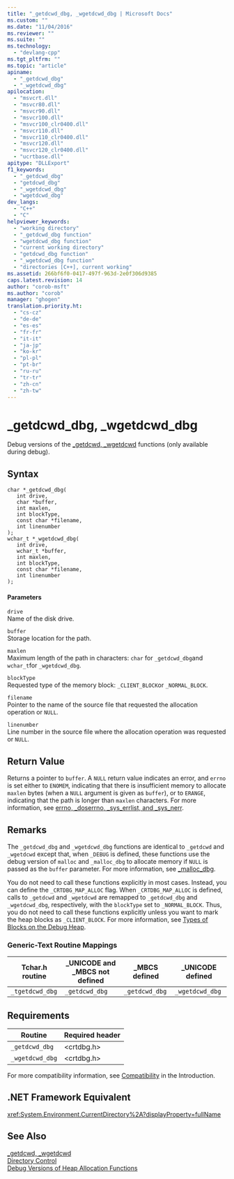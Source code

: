 ```yaml
---
title: "_getdcwd_dbg, _wgetdcwd_dbg | Microsoft Docs"
ms.custom: ""
ms.date: "11/04/2016"
ms.reviewer: ""
ms.suite: ""
ms.technology: 
  - "devlang-cpp"
ms.tgt_pltfrm: ""
ms.topic: "article"
apiname: 
  - "_getdcwd_dbg"
  - "_wgetdcwd_dbg"
apilocation: 
  - "msvcrt.dll"
  - "msvcr80.dll"
  - "msvcr90.dll"
  - "msvcr100.dll"
  - "msvcr100_clr0400.dll"
  - "msvcr110.dll"
  - "msvcr110_clr0400.dll"
  - "msvcr120.dll"
  - "msvcr120_clr0400.dll"
  - "ucrtbase.dll"
apitype: "DLLExport"
f1_keywords: 
  - "_getdcwd_dbg"
  - "getdcwd_dbg"
  - "_wgetdcwd_dbg"
  - "wgetdcwd_dbg"
dev_langs: 
  - "C++"
  - "C"
helpviewer_keywords: 
  - "working directory"
  - "_getdcwd_dbg function"
  - "wgetdcwd_dbg function"
  - "current working directory"
  - "getdcwd_dbg function"
  - "_wgetdcwd_dbg function"
  - "directories [C++], current working"
ms.assetid: 266bf6f0-0417-497f-963d-2e0f306d9385
caps.latest.revision: 14
author: "corob-msft"
ms.author: "corob"
manager: "ghogen"
translation.priority.ht: 
  - "cs-cz"
  - "de-de"
  - "es-es"
  - "fr-fr"
  - "it-it"
  - "ja-jp"
  - "ko-kr"
  - "pl-pl"
  - "pt-br"
  - "ru-ru"
  - "tr-tr"
  - "zh-cn"
  - "zh-tw"
---
```

# _getdcwd_dbg, _wgetdcwd_dbg
Debug versions of the [_getdcwd, _wgetdcwd](../../c-runtime-library/reference/getdcwd-wgetdcwd.md) functions (only available during debug).  
  
## Syntax  
  
```  
char *_getdcwd_dbg(  
   int drive,  
   char *buffer,  
   int maxlen,  
   int blockType,  
   const char *filename,  
   int linenumber   
);  
wchar_t *_wgetdcwd_dbg(  
   int drive,  
   wchar_t *buffer,  
   int maxlen,  
   int blockType,  
   const char *filename,  
   int linenumber   
);  
```  
  
#### Parameters  
 `drive`  
 Name of the disk drive.  
  
 `buffer`  
 Storage location for the path.  
  
 `maxlen`  
 Maximum length of the path in characters: `char` for `_getdcwd_dbg`and `wchar_t`for `_wgetdcwd_dbg`.  
  
 `blockType`  
 Requested type of the memory block: `_CLIENT_BLOCK`or `_NORMAL_BLOCK`.  
  
 `filename`  
 Pointer to the name of the source file that requested the allocation operation or `NULL`.  
  
 `linenumber`  
 Line number in the source file where the allocation operation was requested or `NULL`.  
  
## Return Value  
 Returns a pointer to `buffer`. A `NULL` return value indicates an error, and `errno` is set either to `ENOMEM`, indicating that there is insufficient memory to allocate `maxlen` bytes (when a `NULL` argument is given as `buffer`), or to `ERANGE`, indicating that the path is longer than `maxlen` characters. For more information, see [errno, _doserrno, _sys_errlist, and _sys_nerr](../../c-runtime-library/errno-doserrno-sys-errlist-and-sys-nerr.md).  
  
## Remarks  
 The `_getdcwd_dbg` and `_wgetdcwd_dbg` functions are identical to `_getdcwd` and `_wgetdcwd` except that, when `_DEBUG` is defined, these functions use the debug version of `malloc` and `_malloc_dbg` to allocate memory if `NULL` is passed as the `buffer` parameter. For more information, see [_malloc_dbg](../../c-runtime-library/reference/malloc-dbg.md).  
  
 You do not need to call these functions explicitly in most cases. Instead, you can define the `_CRTDBG_MAP_ALLOC` flag. When `_CRTDBG_MAP_ALLOC` is defined, calls to `_getdcwd` and `_wgetdcwd` are remapped to `_getdcwd_dbg` and `_wgetdcwd_dbg`, respectively, with the `blockType` set to `_NORMAL_BLOCK`. Thus, you do not need to call these functions explicitly unless you want to mark the heap blocks as `_CLIENT_BLOCK`. For more information, see [Types of Blocks on the Debug Heap](/visualstudio/debugger/crt-debug-heap-details).  
  
### Generic-Text Routine Mappings  
  
|Tchar.h routine|_UNICODE and _MBCS not defined|_MBCS defined|_UNICODE defined|  
|---------------------|--------------------------------------|--------------------|-----------------------|  
|`_tgetdcwd_dbg`|`_getdcwd_dbg`|`_getdcwd_dbg`|`_wgetdcwd_dbg`|  
  
## Requirements  
  
|Routine|Required header|  
|-------------|---------------------|  
|`_getdcwd_dbg`|\<crtdbg.h>|  
|`_wgetdcwd_dbg`|\<crtdbg.h>|  
  
 For more compatibility information, see [Compatibility](../../c-runtime-library/compatibility.md) in the Introduction.  
  
## .NET Framework Equivalent  
 <xref:System.Environment.CurrentDirectory%2A?displayProperty=fullName>  
  
## See Also  
 [_getdcwd, _wgetdcwd](../../c-runtime-library/reference/getdcwd-wgetdcwd.md)   
 [Directory Control](../../c-runtime-library/directory-control.md)   
 [Debug Versions of Heap Allocation Functions](/visualstudio/debugger/debug-versions-of-heap-allocation-functions)
